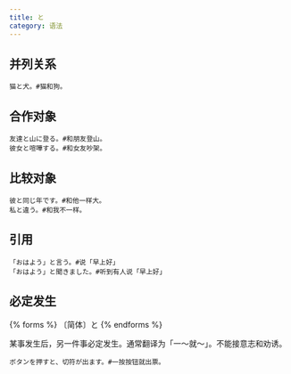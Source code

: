 ```yaml
---
title: と
category: 语法
---
```


## 并列关系

```example
猫と犬。#猫和狗。
```

## 合作对象

```example
友達と山に登る。#和朋友登山。
彼女と喧嘩する。#和女友吵架。
```

## 比较对象

```example
彼と同じ年です。#和他一样大。
私と違う。#和我不一样。
```

## 引用

```example
「おはよう」と言う。#说「早上好」
「おはよう」と聞きました。#听到有人说「早上好」
```

## 必定发生

{% forms %}
〔简体〕と
{% endforms %}

某事发生后，另一件事必定发生。通常翻译为「一～就～」。不能接意志和劝诱。

```example
ボタンを押すと、切符が出ます。#一按按钮就出票。
```

